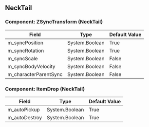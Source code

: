 ## NeckTail

### Component: ZSyncTransform (NeckTail)

|Field|Type|Default Value|
|---|---|---|
|m_syncPosition|System.Boolean|True|
|m_syncRotation|System.Boolean|True|
|m_syncScale|System.Boolean|False|
|m_syncBodyVelocity|System.Boolean|False|
|m_characterParentSync|System.Boolean|False|

### Component: ItemDrop (NeckTail)

|Field|Type|Default Value|
|---|---|---|
|m_autoPickup|System.Boolean|True|
|m_autoDestroy|System.Boolean|True|

